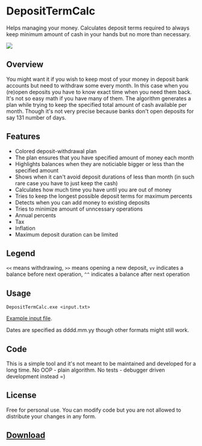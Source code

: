 # DepositTermCalc
Helps managing your money. Calculates deposit terms required to always keep minimum amount of cash in your hands but no more than necessary.

<img src="https://i.imgur.com/OOlN1Y9.png" />

## Overview
You might want it if you wish to keep most of your money in deposit bank accounts but need to withdraw some every month.
In this case when you (re)open deposits you have to know exact time when you need them back.
It's not so easy math if you have many of them.
The algorithm generates a plan while trying to keep the specified total amount of cash available per month. Though it's not very precise because banks don't open deposits for say 131 number of days.

## Features
* Colored deposit-withdrawal plan
* The plan ensures that you have specified amount of money each month 
* Highlights balances when they are noticiable bigger or less than the specified amount
* Shows when it can't avoid deposit durations of less than month (in such rare case you have to just keep the cash)
* Calculates how much time you have until you are out of money
* Tries to keep the longest possible deposit terms for maximum percents
* Detects when you can add money to existing deposits
* Tries to minimize amount of unncessary operations
* Annual percents
* Tax
* Inflation
* Maximum deposit duration can be limited

## Legend
`<<` means withdrawing,
`>>` means opening a new deposit,
`vv` indicates a balance before next operation,
`^^` indicates a balance after next operation

## Usage
`DepositTermCalc.exe <input.txt>`

<a href="https://github.com/AqlaSolutions/DepositTermCalc/blob/master/input.txt">Example input file</a>.

Dates are specified as dddd.mm.yy though other formats might still work.

## Code
This is a simple tool and it's not meant to be maintained and developed for a long time. No OOP - plain algorithm. No tests - debugger driven development instead =) 

## License
Free for personal use. You can modify code but you are not allowed to distribute your changes in any form.

## <a href="https://github.com/AqlaSolutions/DepositTermCalc/releases">Download</a>
